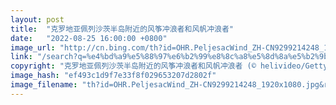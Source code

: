 ```yaml
---
layout: post
title:  "克罗地亚佩列沙茨半岛附近的风筝冲浪者和风帆冲浪者"
date:   "2022-08-25 16:00:00 +0800"
image_url: "http://cn.bing.com/th?id=OHR.PeljesacWind_ZH-CN9299214248_1920x1080.jpg&rf=LaDigue_1920x1080.jpg&pid=hp"
link: "/search?q=%e4%bd%a9%e5%88%97%e6%b2%99%e8%8c%a8%e5%8d%8a%e5%b2%9b&form=hpcapt&mkt=zh-cn"
copyright: "克罗地亚佩列沙茨半岛附近的风筝冲浪者和风帆冲浪者 (© helivideo/Getty Images)"
image_hash: "ef493c1d9f7e33f8f029653207d2802f"
image_filename: "th?id=OHR.PeljesacWind_ZH-CN9299214248_1920x1080.jpg&rf=LaDigue_1920x1080.jpg&pid=hp"
---
```

